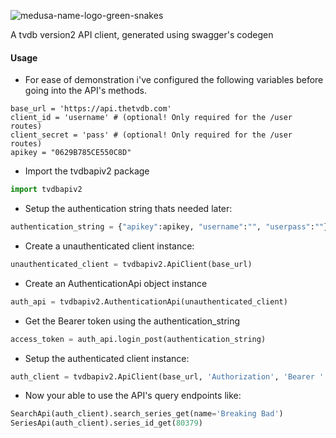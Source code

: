 ![medusa-name-logo-green-snakes](https://cloud.githubusercontent.com/assets/1867464/13375559/ede197ae-dd70-11e5-8cd0-b0eb239c977e.png)

A tvdb version2 API client, generated using swagger's codegen

#### Usage
 - For ease of demonstration i've configured the following variables before going into the API's methods.
```
base_url = 'https://api.thetvdb.com'
client_id = 'username' # (optional! Only required for the /user routes)
client_secret = 'pass' # (optional! Only required for the /user routes)
apikey = "0629B785CE550C8D"
```

 - Import the tvdbapiv2 package
```python
import tvdbapiv2
```

 - Setup the authentication string thats needed later:
```python
authentication_string = {"apikey":apikey, "username":"", "userpass":""}
```

 - Create a unauthenticated client instance:
```python
unauthenticated_client = tvdbapiv2.ApiClient(base_url)
```

 - Create an AuthenticationApi object instance
```python
auth_api = tvdbapiv2.AuthenticationApi(unauthenticated_client)
```

 - Get the Bearer token using the authentication_string
```python
access_token = auth_api.login_post(authentication_string)
```

 - Setup the authenticated client instance:
```python
auth_client = tvdbapiv2.ApiClient(base_url, 'Authorization', 'Bearer ' + access_token.token)
```

 - Now your able to use the API's query endpoints like:
```python
SearchApi(auth_client).search_series_get(name='Breaking Bad')
SeriesApi(auth_client).series_id_get(80379)
```

